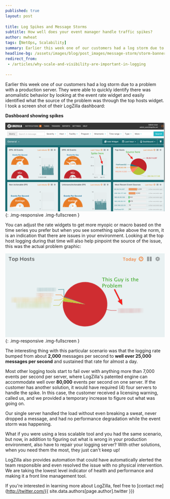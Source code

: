 ```yaml
---
published: true
layout: post

title: Log Spikes and Message Storms
subtitle: How well does your event manager handle traffic spikes?
author: mwheat
tags: [NetOps, Scalability]
summary: Earlier this week one of our customers had a log storm due to a problem with a production server. They were...
headline-bg: /assets/images/blog/post_images/message-storm/storm-banner.jpg
redirect_from:
 - /articles/why-scale-and-visibility-are-important-in-logging

---
```



Earlier this week one of our customers had a log storm due to a problem with a production server. They were able to quickly identify there was anomalistic behavior by looking at the event rate widget and easily identified what the source of the problem was through the top hosts widget. I took a screen shot of their LogZilla dashboard:

**Dashboard showing spikes**

![Event Storm Spikes](/assets/images/blog/post_images/message-storm/dashboard-event-storm.png){: .img-responsive .img-fullscreen }

 You can adjust the rate widgets to get more myopic or macro based on the time series you prefer but when you see something spike above the norm, it is an indication that there are issues in your environment. Looking at the top host logging during that time will also help pinpoint the source of the issue, this was the actual problem graphic:

![Top Hosts Widget](/assets/images/blog/post_images/message-storm/top-hosts-message-storm.png){: .img-responsive .img-fullscreen }

 The interesting thing with this particular scenario was that the logging rate bumped from about **2,000** messages per second to **well over 25,000 messages per second** and sustained that rate for almost a day. 
 
 Most other logging tools start to fail over with anything more than 7,000 events per second per server, where LogZilla's patented engine can accommodate well over **80,000** events per second on one server. If the customer has another solution, it would have required (4) four servers to handle the spike. In this case, the customer received a licensing warning, called us, and we provided a temporary increase to figure out what was going on. 
 
 Our single server handled the load without even breaking a sweat, never dropped a message, and had no performance degradation while the event storm was happening. 
 
 What if you were using a less scalable tool and you had the same scenario, but now, in addition to figuring out what is wrong in your production environment, also have to repair your logging server? With other solutions, when you need them the most, they just can't keep up!

LogZilla also provides automation that could have automatically alerted the team responsible and even resolved the issue with no physical intervention. We are taking the lowest level indicator of health and performance and making it a front line management tool. 

If you're interested in learning more about LogZilla, feel free to [contact me](http://twitter.com/{{ site.data.authors[page.author].twitter }})

